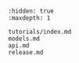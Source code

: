 ```{include} ../../../README_cn.md

```

```{toctree}
:hidden: true
:maxdepth: 1

tutorials/index.md
models.md
api.md
release.md
```